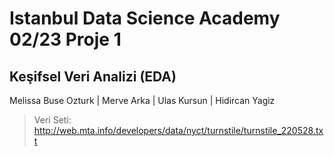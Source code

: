 # Istanbul Data Science Academy 02/23 Proje 1
## Keşifsel Veri Analizi (EDA)
Melissa Buse Ozturk | Merve Arka | Ulas Kursun | Hidircan Yagiz
> Veri Seti: http://web.mta.info/developers/data/nyct/turnstile/turnstile_220528.txt
